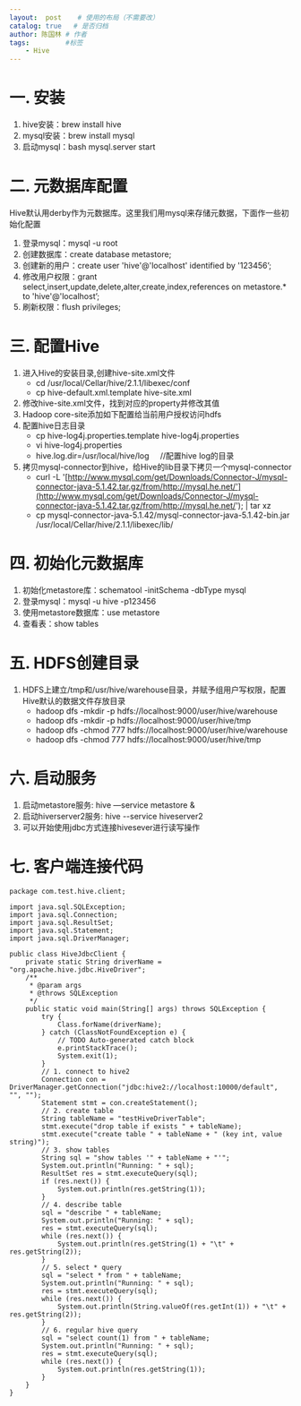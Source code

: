 ```yaml
---
layout:  post    # 使用的布局（不需要改）
catalog: true   # 是否归档
author: 陈国林 # 作者
tags:         #标签
    - Hive
---
```


# 一. 安装
1. hive安装：brew install hive
2. mysql安装：brew install mysql
3. 启动mysql：bash mysql.server start

# 二. 元数据库配置
Hive默认用derby作为元数据库。这里我们用mysql来存储元数据，下面作一些初始化配置
1. 登录mysql：mysql -u root
2. 创建数据库：create database metastore;
3. 创建新的用户：create user 'hive'@'localhost' identified by '123456’;
4. 修改用户权限：grant select,insert,update,delete,alter,create,index,references on metastore.* to 'hive'@'localhost’;
5. 刷新权限：flush privileges;

# 三. 配置Hive
1. 进入Hive的安装目录,创建hive-site.xml文件
   + cd /usr/local/Cellar/hive/2.1.1/libexec/conf
   + cp hive-default.xml.template hive-site.xml
2. 修改hive-site.xml文件，找到对应的property并修改其值
3. Hadoop core-site添加如下配置给当前用户授权访问hdfs
4. 配置hive日志目录  
   + cp hive-log4j.properties.template hive-log4j.properties
   + vi hive-log4j.properties
   + hive.log.dir=/usr/local/hive/log     //配置hive log的目录
5. 拷贝mysql-connector到hive，给Hive的lib目录下拷贝一个mysql-connector
   + curl -L '[http://www.mysql.com/get/Downloads/Connector-J/mysql-connector-java-5.1.42.tar.gz/from/http://mysql.he.net/'](http://www.mysql.com/get/Downloads/Connector-J/mysql-connector-java-5.1.42.tar.gz/from/http://mysql.he.net/'); | tar xz
   + cp mysql-connector-java-5.1.42/mysql-connector-java-5.1.42-bin.jar /usr/local/Cellar/hive/2.1.1/libexec/lib/

# 四. 初始化元数据库
1. 初始化metastore库：schematool -initSchema -dbType mysql
2. 登录mysql：mysql -u hive -p123456
3. 使用metastore数据库：use metastore
4. 查看表：show tables

# 五. HDFS创建目录
1. HDFS上建立/tmp和/usr/hive/warehouse目录，并赋予组用户写权限，配置Hive默认的数据文件存放目录
   + hadoop dfs -mkdir -p hdfs://localhost:9000/user/hive/warehouse
   + hadoop dfs -mkdir -p hdfs://localhost:9000/user/hive/tmp
   + hadoop dfs -chmod 777 hdfs://localhost:9000/user/hive/warehouse
   + hadoop dfs -chmod 777 hdfs://localhost:9000/user/hive/tmp

# 六. 启动服务
1. 启动metastore服务: hive —service metastore &
2. 启动hiverserver2服务: hive --service hiveserver2
3. 可以开始使用jdbc方式连接hivesever进行读写操作

# 七. 客户端连接代码
```
package com.test.hive.client;

import java.sql.SQLException;
import java.sql.Connection;
import java.sql.ResultSet;
import java.sql.Statement;
import java.sql.DriverManager;

public class HiveJdbcClient {
    private static String driverName = "org.apache.hive.jdbc.HiveDriver";
    /**
     * @param args
     * @throws SQLException
     */
    public static void main(String[] args) throws SQLException {
        try {
            Class.forName(driverName);
        } catch (ClassNotFoundException e) {
            // TODO Auto-generated catch block
            e.printStackTrace();
            System.exit(1);
        }
        // 1. connect to hive2
        Connection con = DriverManager.getConnection("jdbc:hive2://localhost:10000/default", "", "");
        Statement stmt = con.createStatement();
        // 2. create table
        String tableName = "testHiveDriverTable";
        stmt.execute("drop table if exists " + tableName);
        stmt.execute("create table " + tableName + " (key int, value string)");
        // 3. show tables
        String sql = "show tables '" + tableName + "'";
        System.out.println("Running: " + sql);
        ResultSet res = stmt.executeQuery(sql);
        if (res.next()) {
            System.out.println(res.getString(1));
        }
        // 4. describe table
        sql = "describe " + tableName;
        System.out.println("Running: " + sql);
        res = stmt.executeQuery(sql);
        while (res.next()) {
            System.out.println(res.getString(1) + "\t" + res.getString(2));
        }
        // 5. select * query
        sql = "select * from " + tableName;
        System.out.println("Running: " + sql);
        res = stmt.executeQuery(sql);
        while (res.next()) {
            System.out.println(String.valueOf(res.getInt(1)) + "\t" + res.getString(2));
        }
        // 6. regular hive query
        sql = "select count(1) from " + tableName;
        System.out.println("Running: " + sql);
        res = stmt.executeQuery(sql);
        while (res.next()) {
            System.out.println(res.getString(1));
        }
    }
}
```

